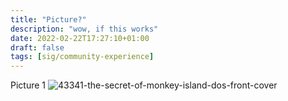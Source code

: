 ```yaml
---
title: "Picture?"
description: "wow, if this works"
date: 2022-02-22T17:27:10+01:00
draft: false 
tags: [sig/community-experience]
---
```


Picture 1
![43341-the-secret-of-monkey-island-dos-front-cover](https://user-images.githubusercontent.com/89909507/155175763-287189ac-31b3-4eee-bd56-8cb9e49fc23a.jpg)
